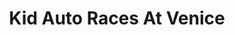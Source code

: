 ---
layout: film
meta-title: Watch Kid Auto Races At Venice (1914)
meta-description: Kid Auto Races at Venice is Chaplin's Little Tramp first cinematic appearance and the second film Chaplin participated in.

excerpt: Kid Auto Races at Venice is Chaplin's Little Tramp first cinematic appearance and the second film Chaplin participated in. Less than a half a year before, Chaplin was an obscure British vaudeville actor, without the slightest idea about filmmaking. Those early movies have a tremendous historical value and can be seen as a portrait of young Hollywood and an extremely rare look at one of its biggest talents learning and perfecting his craft.

title: Kid Auto Races At Venice
runtime: 11
permalink: films/Kid-Auto-Races-At-Venice-1914
genre:
- Comedy
- Short
- Silent
silent: yes
decade: 1910s
recommended: yes
editors-rating: 4
image: /feature-images/Kid-Auto-Races-At-Venice-1914.jpg
video: https://www.youtube.com/embed/pQH0j2Ofqkg?rel=0&amp;controls=0&amp;showinfo=0
synopsis: Kid Auto Races at Venice is Chaplin's Little Tramp first cinematic appearance and the second film Chaplin participated in. Less than a half a year before, Chaplin was an obscure British vaudeville actor, without the slightest idea about filmmaking. Those early movies have a tremendous historical value and can be seen as a portrait of young Hollywood and an extremely rare look at one of its biggest talents learning and perfecting his craft.

director: Henry Lehrman
year: 1914
country: USA
cast:
- Charles Chaplin
- Henry Lehrman
imdb: http://www.imdb.com/title/tt0004189/?ref_=fn_al_tt_1
---